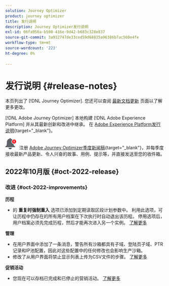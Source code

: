 ```yaml
---
solution: Journey Optimizer
product: journey optimizer
title: 发行说明
description: Journey Optimizer发行说明
exl-id: 06fa956a-b500-416e-9d42-b683c328e837
source-git-commit: 3a932747de33ced59d68835a96386b7ac560e4fe
workflow-type: tm+mt
source-wordcount: '223'
ht-degree: 0%

---
```


# 发行说明 {#release-notes}

本页列出了 [!DNL Journey Optimizer]. 您还可以查阅 [最新文档更新](documentation-updates.md) 页面以了解更多更改。

[!DNL Adobe Journey Optimizer] 本地构建 [!DNL Adobe Experience Platform] 并从其最新创新和改进中继承。 在 [Adobe Experience Platform发行说明](https://experienceleague.adobe.com/docs/experience-platform/release-notes/latest.html){target=&quot;_blank&quot;}。

![新闻稿](../assets/do-not-localize/nl-icon.png) 注册 [Adobe Journey Optimizer季度新闻稿](https://www.adobe.com/subscription/Adobe_Journey_Optimizer_NL.html){target=&quot;_blank&quot;}，并每季度接收最新产品更新、令人兴奋的故事、用例、提示等，并直接发送至您的收件箱。


## 2022年10月版 {#oct-2022-release}

<!--

### New capability{#oct-2022-features}

<table>
<thead>
<tr>
<th><strong>Direct Mail Channel (Limited Availability)</strong><br/></th>
</tr>
</thead>
<tbody>
<tr>
<td>
<p>You can now add direct mail messages in your campaigns and journeys. Direct mail is an offline channel that allows you to personalize and generate the files required by direct mail providers to send mail to your customers.</p>
<p>When you prepare a direct mail delivery, Journey Optimizer generates a file including all the targeted profiles and the chosen contact information (postal address for example). You will then be able to send this file to your direct mail provider who will take care of the actual sending.</p>
</td>
</tr>
</tbody>
</table>

-->

### 改进 {#oct-2022-improvements}

**历程**

* 的 **重复时强制重入** 选项已添加到定期读取区段计划参数中。 利用此选项，可让历程中仍存在的所有用户档案在下次执行时自动退出该历程。 停用选项后，用户档案必须先完成历程，然后才能再次进入另一个实例。 [了解更多](../building-journeys/read-segment.md#configuring-segment-trigger-activity)

**管理**

* 在用户界面中添加了一条消息，警告所有沙箱都具有子域、登陆页子域、PTR记录和IP池配置，因此对这些配置中的任何修改也会影响生产沙箱。
* 修改了从用户界面将禁止显示列表上传为CSV文件的步骤。 [了解更多](../configuration/manage-suppression-list.md#download-suppression-list)

**促销活动**

* 您现在可以存档已完成和已停止的营销活动。 [了解更多](../campaigns/modify-stop-campaign.md#archive)
